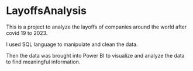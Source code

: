 # LayoffsAnalysis
This is a project to analyze the layoffs of companies around the world after covid 19 to 2023.

I used SQL language to manipulate and clean the data. 

Then the data was brought into Power BI to visualize and analyze the data to find meaningful information.
